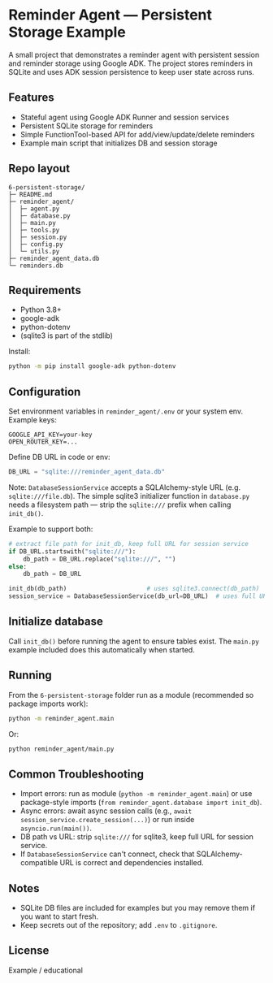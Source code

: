 # Reminder Agent — Persistent Storage Example

A small project that demonstrates a reminder agent with persistent session and reminder storage using Google ADK. The project stores reminders in SQLite and uses ADK session persistence to keep user state across runs.

## Features
- Stateful agent using Google ADK Runner and session services
- Persistent SQLite storage for reminders
- Simple FunctionTool-based API for add/view/update/delete reminders
- Example main script that initializes DB and session storage

## Repo layout
```
6-persistent-storage/
├─ README.md
├─ reminder_agent/
│  ├─ agent.py
│  ├─ database.py
│  ├─ main.py
│  ├─ tools.py
│  ├─ session.py
│  ├─ config.py
│  └─ utils.py
├─ reminder_agent_data.db
└─ reminders.db
```

## Requirements
- Python 3.8+
- google-adk
- python-dotenv
- (sqlite3 is part of the stdlib)

Install:
```bash
python -m pip install google-adk python-dotenv
```

## Configuration
Set environment variables in `reminder_agent/.env` or your system env. Example keys:
```
GOOGLE_API_KEY=your-key
OPEN_ROUTER_KEY=...
```

Define DB URL in code or env:
```python
DB_URL = "sqlite:///reminder_agent_data.db"
```

Note: `DatabaseSessionService` accepts a SQLAlchemy-style URL (e.g. `sqlite:///file.db`). The simple sqlite3 initializer function in `database.py` needs a filesystem path — strip the `sqlite:///` prefix when calling `init_db()`.

Example to support both:
```python
# extract file path for init_db, keep full URL for session service
if DB_URL.startswith("sqlite:///"):
    db_path = DB_URL.replace("sqlite:///", "")
else:
    db_path = DB_URL

init_db(db_path)                      # uses sqlite3.connect(db_path)
session_service = DatabaseSessionService(db_url=DB_URL)  # uses full URL
```

## Initialize database
Call `init_db()` before running the agent to ensure tables exist. The `main.py` example included does this automatically when started.

## Running
From the `6-persistent-storage` folder run as a module (recommended so package imports work):
```bash
python -m reminder_agent.main
```
Or:
```bash
python reminder_agent/main.py
```

## Common Troubleshooting
- Import errors: run as module (`python -m reminder_agent.main`) or use package-style imports (`from reminder_agent.database import init_db`).
- Async errors: await async session calls (e.g., `await session_service.create_session(...)`) or run inside `asyncio.run(main())`.
- DB path vs URL: strip `sqlite:///` for sqlite3, keep full URL for session service.
- If `DatabaseSessionService` can't connect, check that SQLAlchemy-compatible URL is correct and dependencies installed.

## Notes
- SQLite DB files are included for examples but you may remove them if you want to start fresh.
- Keep secrets out of the repository; add `.env` to `.gitignore`.

## License
Example / educational